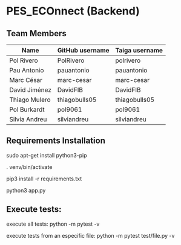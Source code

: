 # PES_ECOnnect (Backend)

## Team Members
| Name | GitHub username | Taiga username |
| --- | --- | --- |
| Pol Rivero | PolRivero | polrivero |
| Pau Antonio | pauantonio | pauantonio |
| Marc César | marc-cesar | marc-cesar |
| David Jiménez | DavidFIB | DavidFIB |
| Thiago Mulero | thiagobulls05 | thiagobulls05 |
| Pol Burkardt | pol9061 | pol9061 |
| Silvia Andreu | silviandreu | silviandreu |

## Requirements Installation
sudo apt-get install python3-pip

. venv/bin/activate

pip3 install -r requirements.txt

python3 app.py
 
## Execute tests:
execute all tests:
python -m pytest -v

execute tests from an especific file:
python -m pytest test/file.py -v

